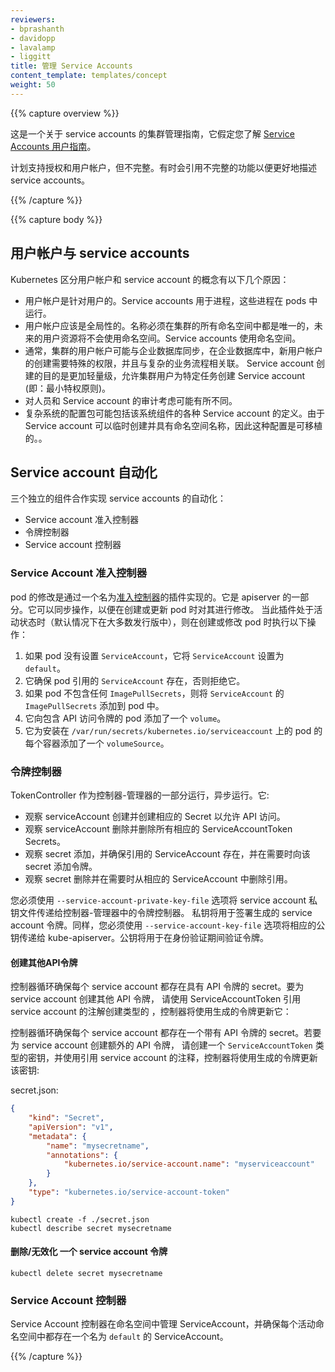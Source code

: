 ```yaml
---
reviewers:
- bprashanth
- davidopp
- lavalamp
- liggitt
title: 管理 Service Accounts
content_template: templates/concept
weight: 50
---
```


<!--
---
reviewers:
- bprashanth
- davidopp
- lavalamp
- liggitt
title: Managing Service Accounts
content_template: templates/concept
weight: 50
---
-->

{{% capture overview %}}

<!--
This is a Cluster Administrator guide to service accounts. It assumes knowledge of
the [User Guide to Service Accounts](/docs/user-guide/service-accounts).
-->
这是一个关于 service accounts 的集群管理指南，它假定您了解 [Service Accounts 用户指南](/docs/user-guide/service-accounts)。

<!--
Support for authorization and user accounts is planned but incomplete.  Sometimes
incomplete features are referred to in order to better describe service accounts.
-->
计划支持授权和用户帐户，但不完整。有时会引用不完整的功能以便更好地描述 service accounts。

{{% /capture %}}

{{% capture body %}}

<!--
## User accounts vs service accounts
-->

## 用户帐户与 service accounts

<!--
Kubernetes distinguishes between the concept of a user account and a service account
for a number of reasons:
-->
Kubernetes 区分用户帐户和 service account 的概念有以下几个原因：

<!--
  - User accounts are for humans. Service accounts are for processes, which
    run in pods.
  - User accounts are intended to be global. Names must be unique across all
    namespaces of a cluster, future user resource will not be namespaced.
    Service accounts are namespaced.
  - Typically, a cluster's User accounts might be synced from a corporate
    database, where new user account creation requires special privileges and
    is tied to complex business processes. Service account creation is intended
    to be more lightweight, allowing cluster users to create service accounts for
    specific tasks (i.e. principle of least privilege).
  - Auditing considerations for humans and service accounts may differ.
  - A config bundle for a complex system may include definition of various service
    accounts for components of that system.  Because service accounts can be created
    ad-hoc and have namespaced names, such config is portable.
-->

  - 用户帐户是针对用户的。Service accounts 用于进程，这些进程在 pods 中运行。
  - 用户帐户应该是全局性的。名称必须在集群的所有命名空间中都是唯一的，未来的用户资源将不会使用命名空间。Service accounts 使用命名空间。
  - 通常，集群的用户帐户可能与企业数据库同步，在企业数据库中，新用户帐户的创建需要特殊的权限，并且与复杂的业务流程相关联。
    Service account 创建的目的是更加轻量级，允许集群用户为特定任务创建 Service account (即：最小特权原则)。
  - 对人员和 Service account 的审计考虑可能有所不同。    
  - 复杂系统的配置包可能包括该系统组件的各种 Service account 的定义。由于 Service account 可以临时创建并具有命名空间名称，因此这种配置是可移植的。。

<!--
## Service account automation
-->

## Service account 自动化

<!--
Three separate components cooperate to implement the automation around service accounts:
-->
三个独立的组件合作实现 service accounts 的自动化：

<!--
  - A Service account admission controller
  - A Token controller
  - A Service account controller
-->

  - Service account 准入控制器
  - 令牌控制器
  - Service account 控制器

<!--
### Service Account Admission Controller
-->

### Service Account 准入控制器

<!--
The modification of pods is implemented via a plugin
called an [Admission Controller](/docs/reference/access-authn-authz/admission-controllers/). It is part of the apiserver.
It acts synchronously to modify pods as they are created or updated. When this plugin is active
(and it is by default on most distributions), then it does the following when a pod is created or modified:
-->
pod 的修改是通过一个名为[准入控制器](/docs/reference/access-authn-authz/admission-controllers/)的插件实现的。它是 apiserver 的一部分。它可以同步操作，以便在创建或更新 pod 时对其进行修改。
当此插件处于活动状态时（默认情况下在大多数发行版中），则在创建或修改 pod 时执行以下操作：

<!--
  1. If the pod does not have a `ServiceAccount` set, it sets the `ServiceAccount` to `default`.
  1. It ensures that the `ServiceAccount` referenced by the pod exists, and otherwise rejects it.
  1. If the pod does not contain any `ImagePullSecrets`, then `ImagePullSecrets` of the `ServiceAccount` are added to the pod.
  1. It adds a `volume` to the pod which contains a token for API access.
  1. It adds a `volumeSource` to each container of the pod mounted at `/var/run/secrets/kubernetes.io/serviceaccount`.
-->

  1. 如果 pod 没有设置 `ServiceAccount`，它将 `ServiceAccount` 设置为 `default`。
  2. 它确保 pod 引用的 `ServiceAccount` 存在，否则拒绝它。
  3. 如果 pod 不包含任何 `ImagePullSecrets`，则将 `ServiceAccount` 的 `ImagePullSecrets` 添加到 pod 中。
  4. 它向包含 API 访问令牌的 pod 添加了一个 `volume`。
  5. 它为安装在 `/var/run/secrets/kubernetes.io/serviceaccount` 上的 pod 的每个容器添加了一个 `volumeSource`。

<!--
### Token Controller
-->

### 令牌控制器

<!--
TokenController runs as part of controller-manager. It acts asynchronously. It:
-->
TokenController 作为控制器-管理器的一部分运行，异步运行。它:

<!--
- observes serviceAccount creation and creates a corresponding Secret to allow API access.
- observes serviceAccount deletion and deletes all corresponding ServiceAccountToken Secrets.
- observes secret addition, and ensures the referenced ServiceAccount exists, and adds a token to the secret if needed.
- observes secret deletion and removes a reference from the corresponding ServiceAccount if needed.
-->

- 观察 serviceAccount 创建并创建相应的 Secret 以允许 API 访问。
- 观察 serviceAccount 删除并删除所有相应的 ServiceAccountToken Secrets。
- 观察 secret 添加，并确保引用的 ServiceAccount 存在，并在需要时向该 secret 添加令牌。
- 观察 secret 删除并在需要时从相应的 ServiceAccount 中删除引用。

<!--
You must pass a service account private key file to the token controller in the controller-manager by using
the `--service-account-private-key-file` option. The private key will be used to sign generated service account tokens.
Similarly, you must pass the corresponding public key to the kube-apiserver using the `--service-account-key-file`
option. The public key will be used to verify the tokens during authentication.
-->
您必须使用 `--service-account-private-key-file` 选项将 service account 私钥文件传递给控制器-管理器中的令牌控制器。
私钥将用于签署生成的 service account 令牌。同样，您必须使用 `--service-account-key-file` 选项将相应的公钥传递给
kube-apiserver。公钥将用于在身份验证期间验证令牌。

<!--
#### To create additional API tokens
-->

#### 创建其他API令牌

<!--
A controller loop ensures a secret with an API token exists for each service
account. To create additional API tokens for a service account, create a secret
of type `ServiceAccountToken` with an annotation referencing the service
account, and the controller will update it with a generated token:
-->
控制器循环确保每个 service account 都存在具有 API 令牌的 secret。要为 service account 创建其他 API 令牌，
请使用 ServiceAccountToken 引用 service account 的注解创建类型的  ，控制器将使用生成的令牌更新它：

控制器循环确保每个 service account 都存在一个带有 API 令牌的 secret。若要为 service account 创建额外的 API 令牌，
请创建一个 `ServiceAccountToken` 类型的密钥，并使用引用 service account 的注释，控制器将使用生成的令牌更新该密钥:

secret.json:

```json
{
    "kind": "Secret",
    "apiVersion": "v1",
    "metadata": {
        "name": "mysecretname",
        "annotations": {
            "kubernetes.io/service-account.name": "myserviceaccount"
        }
    },
    "type": "kubernetes.io/service-account-token"
}
```

```shell
kubectl create -f ./secret.json
kubectl describe secret mysecretname
```

<!--
#### To delete/invalidate a service account token
-->

#### 删除/无效化 一个 service account 令牌

```shell
kubectl delete secret mysecretname
```

<!--
### Service Account Controller
-->

### Service Account 控制器

<!--
Service Account Controller manages ServiceAccount inside namespaces, and ensures
a ServiceAccount named "default" exists in every active namespace.
-->
Service Account 控制器在命名空间中管理 ServiceAccount，并确保每个活动命名空间中都存在一个名为 `default` 的 ServiceAccount。

{{% /capture %}}
